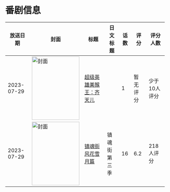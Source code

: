 # 番剧信息

|放送日期|封面|标题|日文标题|话数|评分|评分人数|
|---|---|---|---|---|---|---|
|2023-07-29|<img src="//lain.bgm.tv/pic/cover/c/11/79/393658_nqeC2.jpg" alt="封面" style="width:150px;height:200px;object-fit:cover;">|[超级英雄美猴王：齐天儿](https://bangumi.tv/subject/393658)||1|暂无评分|少于10人评分|
|2023-07-29|<img src="//lain.bgm.tv/pic/cover/c/13/88/405210_bTBno.jpg" alt="封面" style="width:150px;height:200px;object-fit:cover;">|[镇魂街 风花雪月篇](https://bangumi.tv/subject/405210)|镇魂街 第三季|16|6.2|218人评分|
